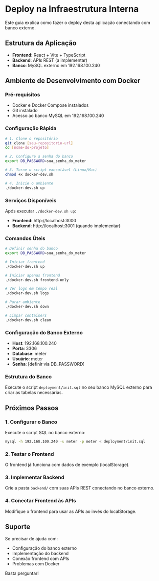 
# Deploy na Infraestrutura Interna

Este guia explica como fazer o deploy desta aplicação conectando com banco externo.

## Estrutura da Aplicação

- **Frontend**: React + Vite + TypeScript
- **Backend**: APIs REST (a implementar)
- **Banco**: MySQL externo em 192.168.100.240

## Ambiente de Desenvolvimento com Docker

### Pré-requisitos
- Docker e Docker Compose instalados
- Git instalado
- Acesso ao banco MySQL em 192.168.100.240

### Configuração Rápida

```bash
# 1. Clone o repositório
git clone [seu-repositorio-url]
cd [nome-do-projeto]

# 2. Configure a senha do banco
export DB_PASSWORD=sua_senha_do_meter

# 3. Torne o script executável (Linux/Mac)
chmod +x docker-dev.sh

# 4. Inicie o ambiente
./docker-dev.sh up
```

### Serviços Disponíveis

Após executar `./docker-dev.sh up`:

- **Frontend**: http://localhost:3000
- **Backend**: http://localhost:3001 (quando implementar)

### Comandos Úteis

```bash
# Definir senha do banco
export DB_PASSWORD=sua_senha_do_meter

# Iniciar frontend
./docker-dev.sh up

# Iniciar apenas frontend
./docker-dev.sh frontend-only

# Ver logs em tempo real
./docker-dev.sh logs

# Parar ambiente
./docker-dev.sh down

# Limpar containers
./docker-dev.sh clean
```

### Configuração do Banco Externo

- **Host**: 192.168.100.240
- **Porta**: 3306
- **Database**: meter
- **Usuário**: meter
- **Senha**: [definir via DB_PASSWORD]

### Estrutura do Banco

Execute o script `deployment/init.sql` no seu banco MySQL externo para criar as tabelas necessárias.

## Próximos Passos

### 1. Configurar o Banco
Execute o script SQL no banco externo:
```bash
mysql -h 192.168.100.240 -u meter -p meter < deployment/init.sql
```

### 2. Testar o Frontend
O frontend já funciona com dados de exemplo (localStorage).

### 3. Implementar Backend
Crie a pasta `backend/` com suas APIs REST conectando no banco externo.

### 4. Conectar Frontend às APIs
Modifique o frontend para usar as APIs ao invés do localStorage.

## Suporte

Se precisar de ajuda com:
- Configuração do banco externo
- Implementação do backend
- Conexão frontend com APIs
- Problemas com Docker

Basta perguntar!
